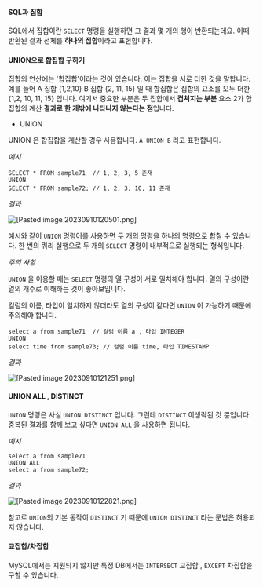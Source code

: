

#### SQL과 집합

SQL에서 집합이란 `SELECT` 명령을 실행하면 그 결과 몇 개의 행이 반환되는데요. 이때 반환된 결과 전체를 **하나의 집합**이라고 표현합니다.

#### UNION으로 합집합 구하기

집합의 연산에는 '합집합'이라는 것이 있습니다. 이는 집합을 서로 더한 것을 말합니다. 예를 들어 A 집합 {1,2,10} B 집합 {2, 11, 15} 일 때 합집합은 집합의 요소를 모두 더한 {1,2, 10, 11, 15} 입니다. 여기서 중요한 부분은 두 집합에서 **겹쳐지는 부분** 요소 2가 합집합의 계산 **결과로 한 개밖에 나타나지 않는다는 점**입니다.


- UNION

UNION 은 합집합을 계산할 경우 사용합니다. `A UNION B` 라고 표현합니다.

*예시*

```
SELECT * FROM sample71  // 1, 2, 3, 5 존재
UNION  
SELECT * FROM sample72; // 1, 2, 3, 10, 11 존재
```

*결과*

![[Pasted image 20230910120501.png]](https://github.com/JxxHxxx/TIL_2023/blob/master/SQL%20%EC%B2%AB%EA%B1%B8%EC%9D%8C/7%EC%9E%A5%20%EB%B3%B5%EC%88%98%EC%9D%98%20%ED%85%8C%EC%9D%B4%EB%B8%94%20%EB%8B%A4%EB%A3%A8%EA%B8%B0/Pasted%20image%2020230910120501.png)


예시와 같이 `UNION` 명령어를 사용하면 두 개의 명령을 하나의 명령으로 합칠 수 있습니다.  한 번의 쿼리 실행으로 두 개의 `SELECT` 명령이 내부적으로 실행되는 형식입니다.

*주의 사항*

`UNION` 을 이용할 때는 `SELECT` 명령의 열 구성이 서로 일치해야 합니다.  열의 구성이란 열의 개수로 이해하는 것이 좋아보입니다. 

컬럼의 이름, 타입이 일치하지 않더라도 열의 구성이 같다면 `UNION` 이 가능하기 때문에 주의해야 합니다.

```
select a from sample71  // 컬럼 이름 a , 타입 INTEGER
UNION  
select time from sample73; // 컬럼 이름 time, 타입 TIMESTAMP
```

*결과*

![[Pasted image 20230910121251.png]](https://github.com/JxxHxxx/TIL_2023/blob/master/SQL%20%EC%B2%AB%EA%B1%B8%EC%9D%8C/7%EC%9E%A5%20%EB%B3%B5%EC%88%98%EC%9D%98%20%ED%85%8C%EC%9D%B4%EB%B8%94%20%EB%8B%A4%EB%A3%A8%EA%B8%B0/Pasted%20image%2020230910121251.png)


#### UNION ALL , DISTINCT

`UNION` 명령은 사실 `UNION DISTINCT` 입니다. 그런데 `DISTINCT` 이생략된 것 뿐입니다. 중복된 결과를 함께 보고 싶다면 `UNION ALL` 을 사용하면 됩니다.

*예시*

```
select a from sample71  
UNION ALL  
select a from sample72;
```

*결과*

![[Pasted image 20230910122821.png]](https://github.com/JxxHxxx/TIL_2023/blob/master/SQL%20%EC%B2%AB%EA%B1%B8%EC%9D%8C/7%EC%9E%A5%20%EB%B3%B5%EC%88%98%EC%9D%98%20%ED%85%8C%EC%9D%B4%EB%B8%94%20%EB%8B%A4%EB%A3%A8%EA%B8%B0/Pasted%20image%2020230910122821.png)


참고로 `UNION`의 기본 동작이 `DISTINCT` 기 때문에 `UNION DISTINCT` 라는 문법은 혀용되지 않습니다.


#### 교집합/차집합

MySQL에서는 지원되지 않지만 특정 DB에서는 `INTERSECT` 교집합 , `EXCEPT` 차집합을 구할 수 있습니다. 




